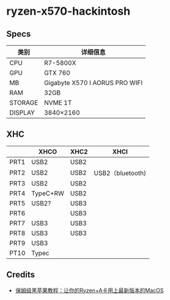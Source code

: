 # ryzen-x570-hackintosh

## Specs

| 类别|详细信息|
|-|-|
|CPU|R7-5800X|
|GPU|GTX 760|
|MB|Gigabyte X570 I AORUS PRO WIFI|
|RAM|32GB|
|STORAGE|NVME 1T|
|DISPLAY|3840×2160|

## XHC 
||	XHCO|	XHC2|	XHCI|
|-|-|-|-|
|PRT1|	USB2|	USB2||	
|PRT2|	USB2|	USB2|	USB2（bluetooth)|
|PRT3|	USB2|	USB2||	
|PRT4|	TypeC+RW|	USB2||	
|PRT5|	USB2?|	USB3||	
|PRT6||		USB3||	
|PRT7|	USB3|	USB3||
|PRT8|	USB3|	USB3||	
|PRT9|	USB3|||		
|PT10|	Typec|||		

## Credits

- [保姆级黑苹果教程：让你的Ryzen+A卡用上最新版本的MacOS](https://zhuanlan.zhihu.com/p/135387622)

